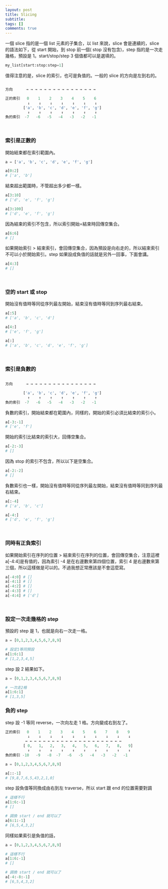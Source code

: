 ```yaml
---
layout: post
title: Slicing
subtitle: 
tags: []
comments: true
---
```


一個 slice 指的是一個 list 元素的子集合，以 list 來說，slice 會是連續的，slice 的語法如下，從 start 開始，到 stop 前一個( stop 沒有包含)，step 指的是一次走幾格，預設是 1。start/stop/step 3 個值都可以是選填的。

```python
my_list[start:stop:step=1]
```

值得注意的是，slice 的索引，也可是負值的。一般的 slice 的方向是左到右的。

```python

方向      → → → → → → → → → → → → → → → →

正的索引   0    1    2    3    4    5    6 
          ↓    ↓    ↓    ↓    ↓    ↓    ↓  
        ['a', 'b', 'c', 'd', 'e', 'f', 'g']
          ↑    ↑    ↑    ↑    ↑    ↑    ↑
負的索引  -7   -6   -5   -4   -3   -2   -1 

```

<br/>

### 索引是正數的 

開始結束都在索引範圍內。

```python
a = ['a', 'b', 'c', 'd', 'e', 'f', 'g']

a[0:2] 
# ['a', 'b']
```

結束超出範圍時，不管超出多少都一樣。

```python
a[3:10] 
# ['d', 'e', 'f', 'g']

a[3:100] 
# ['d', 'e', 'f', 'g']
```

因為結束的索引不包含，所以索引開始=結束時回傳空集合。

```python
a[6:6] 
# []
```

如果開始索引 > 結束索引，會回傳空集合，因為預設是向右走的，所以結束索引不可以小於開始索引。step 如果設成負值的話就是另外一回事，下面會講。

```python
a[4:3] 
# []
```

<br/>

### 空的 start 或 stop

開始沒有值時等同從序列最左開始，結束沒有值時等同到序列最右結束。

```python
a[:5] 
# ['a', 'b', 'c', 'd']

a[4:] 
# ['e', 'f', 'g']

a[:] 
# ['a', 'b', 'c', 'd', 'e', 'f', 'g']
```

<br/>

### 索引是負數的

```python

方向      → → → → → → → → → → → → → → → →

        ['a', 'b', 'c', 'd', 'e', 'f', 'g']
          ↑    ↑    ↑    ↑    ↑    ↑    ↑
負的索引  -7   -6   -5   -4   -3   -2   -1 

```

負數的索引，開始結束都在範圍內，同樣的，開始的索引必須比結束的索引小。

```python
a[-3:-1] 
# ['e', 'f']
```

開始的索引比結束的索引大，回傳空集合。

```python
a[-2:-3] 
# []
```

因為 stop 的索引不包含，所以以下是空集合。

```python
a[-2:-2] 
# []
```

負數索引也一樣，開始沒有值時等同從序列最左開始，結束沒有值時等同到序列最右結束。

```python
a[:-4] 
# ['a', 'b', 'c']

a[-4:] 
# ['d', 'e', 'f', 'g']
```
<br/>

### 同時有正負索引

如果開始索引在序列的位置 > 結束索引在序列的位置，會回傳空集合，注意這裡a[-4:4]是有值的，因為索引 -4 是在右邊數來第四個位置，索引 4 是右邊數來第三個，所以這樣做是可以的。不過我想正常應該是不會這麼寫。

```python
a[-4:0] # []
a[-4:1] # []
a[-4:2] # []
a[-4:3] # []
a[-4:4] # ['d'] 
```

<br/>

### 設定一次走幾格的 step 

預設的 step 是 1，也就是向右一次走一格。

```python
a = [0,1,2,3,4,5,6,7,8,9]

# 設定1等同預設
a[1:6:1]
# [1,2,3,4,5]
```

step 設 2 結果如下。

```python
a = [0,1,2,3,4,5,6,7,8,9]

# 一次走2格
a[1:6:1]
# [1,3,5]
```

### 負的 step


step 設 -1 等同 reverse，一次向左走 1 格。方向變成右到左了。

```python
正的索引   0    1    2    3    4    5    6    7    8    9
          ↓    ↓    ↓    ↓    ↓    ↓    ↓    ↓    ↓    ↓
         ← ← ← ← ← ← ← ← ← ← ← ← ← ← ← ← ← ← ← ← ← ←  
        [ 0,   1,   2,   3,   4,   5,   6,   7,   8,   9]
          ↑    ↑    ↑    ↑    ↑    ↑    ↑    ↑    ↑    ↑
負的索引 -10   -9   -8  -7   -6   -5   -4   -3   -2   -1 
```

```python
a = [0,1,2,3,4,5,6,7,8,9]

a[::-1]
# [9,8,7,6,5,43,2,1,0]
```

step 設負值等同換成由右到左 traverse，所以 start 跟 end 的位置需要對調



```python
# 這樣不行
a[1:6:-1]
# []

# 調換 start / end 就可以了
a[6:1:-1]
# [6,5,4,3,2]
```

同樣如果索引是負值的話，

```python
a = [0,1,2,3,4,5,6,7,8,9]

# 這樣不行
a[1:6:-1]
# []

# 調換 start / end 就可以了
a[-4:-8:-1]
# [6,5,4,3,2]
```


<br/>
<br/>
<br/>
